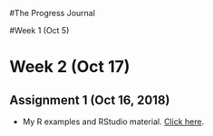 #The Progress Journal

#Week 1 (Oct 5)

# Week 2 (Oct 17)
## Assignment 1 (Oct 16, 2018)
+ My R examples and RStudio material. 
[Click here](RMarkdown-Homework-Assignment2.html).
